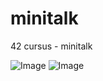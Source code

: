 # minitalk
42 cursus - minitalk

![Image](https://i.hizliresim.com/419blir.png)
![Image](https://i.hizliresim.com/hv0h6bd.png)
